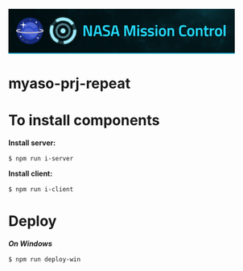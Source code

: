 ![alt text](https://github.com/IgorZn/myaso-prj-repeat/blob/master/logo.PNG?raw=true)

# myaso-prj-repeat



# To install components


**Install server:**
```console
$ npm run i-server
```

**Install client:**
```console
$ npm run i-client
```

# Deploy
***On Windows***
```console
$ npm run deploy-win
```
